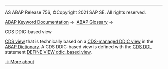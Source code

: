   

* * *

AS ABAP Release 756, ©Copyright 2021 SAP SE. All rights reserved.

[ABAP Keyword Documentation](javascript:call_link\('abenabap.htm'\)) →  [ABAP Glossary](javascript:call_link\('abenabap_glossary.htm'\)) → 

CDS DDIC-based view

[CDS view](javascript:call_link\('abencds_view_glosry.htm'\) "Glossary Entry") that is technically based on a [CDS-managed DDIC view](javascript:call_link\('abencds_mngdddic_view_glosry.htm'\) "Glossary Entry") in the [ABAP Dictionary](javascript:call_link\('abenabap_dictionary_glosry.htm'\) "Glossary Entry"). A CDS DDIC-based view is defined with the [CDS DDL](javascript:call_link\('abencds_ddl_glosry.htm'\) "Glossary Entry") statement [DEFINE VIEW ddic\_based\_view](javascript:call_link\('abencds_define_view_v1.htm'\)).

[→ More about](javascript:call_link\('abencds_v1_views.htm'\))